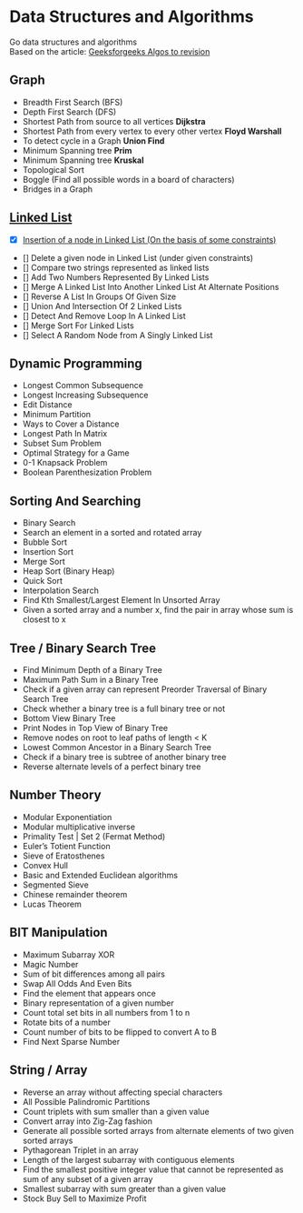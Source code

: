 # Data Structures and Algorithms

Go data structures and algorithms  
Based on the article: [Geeksforgeeks Algos to revision](https://www.geeksforgeeks.org/top-10-algorithms-in-interview-questions/amp/)

## Graph

* Breadth First Search (BFS)
* Depth First Search (DFS)
* Shortest Path from source to all vertices **Dijkstra**
* Shortest Path from every vertex to every other vertex **Floyd Warshall**
* To detect cycle in a Graph **Union Find**
* Minimum Spanning tree **Prim**
* Minimum Spanning tree **Kruskal**
* Topological Sort
* Boggle (Find all possible words in a board of characters)
* Bridges in a Graph

## [Linked List](https://github.com/danrusei/algorithms_with_Go/tree/main/linkedlist)

- [x] [Insertion of a node in Linked List (On the basis of some constraints)](https://github.com/danrusei/algorithms_with_Go/tree/main/linkedlist/insert_node)
- [] Delete a given node in Linked List (under given constraints)
- [] Compare two strings represented as linked lists
- [] Add Two Numbers Represented By Linked Lists
- [] Merge A Linked List Into Another Linked List At Alternate Positions
- [] Reverse A List In Groups Of Given Size
- [] Union And Intersection Of 2 Linked Lists
- [] Detect And Remove Loop In A Linked List
- [] Merge Sort For Linked Lists
- [] Select A Random Node from A Singly Linked List

## Dynamic Programming

* Longest Common Subsequence
* Longest Increasing Subsequence
* Edit Distance
* Minimum Partition
* Ways to Cover a Distance
* Longest Path In Matrix
* Subset Sum Problem
* Optimal Strategy for a Game
* 0-1 Knapsack Problem
* Boolean Parenthesization Problem

## Sorting And Searching

* Binary Search
* Search an element in a sorted and rotated array
* Bubble Sort
* Insertion Sort
* Merge Sort
* Heap Sort (Binary Heap)
* Quick Sort
* Interpolation Search
* Find Kth Smallest/Largest Element In Unsorted Array
* Given a sorted array and a number x, find the pair in array whose sum is closest to x

## Tree / Binary Search Tree

* Find Minimum Depth of a Binary Tree
* Maximum Path Sum in a Binary Tree
* Check if a given array can represent Preorder Traversal of Binary Search Tree
* Check whether a binary tree is a full binary tree or not
* Bottom View Binary Tree
* Print Nodes in Top View of Binary Tree
* Remove nodes on root to leaf paths of length < K
* Lowest Common Ancestor in a Binary Search Tree
* Check if a binary tree is subtree of another binary tree
* Reverse alternate levels of a perfect binary tree

## Number Theory

* Modular Exponentiation
* Modular multiplicative inverse
* Primality Test | Set 2 (Fermat Method)
* Euler’s Totient Function
* Sieve of Eratosthenes
* Convex Hull
* Basic and Extended Euclidean algorithms
* Segmented Sieve
* Chinese remainder theorem
* Lucas Theorem

## BIT Manipulation

* Maximum Subarray XOR
* Magic Number
* Sum of bit differences among all pairs
* Swap All Odds And Even Bits
* Find the element that appears once
* Binary representation of a given number
* Count total set bits in all numbers from 1 to n
* Rotate bits of a number
* Count number of bits to be flipped to convert A to B
* Find Next Sparse Number

## String / Array

* Reverse an array without affecting special characters
* All Possible Palindromic Partitions
* Count triplets with sum smaller than a given value
* Convert array into Zig-Zag fashion
* Generate all possible sorted arrays from alternate elements of two given sorted arrays
* Pythagorean Triplet in an array
* Length of the largest subarray with contiguous elements
* Find the smallest positive integer value that cannot be represented as sum of any subset of a given array
* Smallest subarray with sum greater than a given value
* Stock Buy Sell to Maximize Profit
